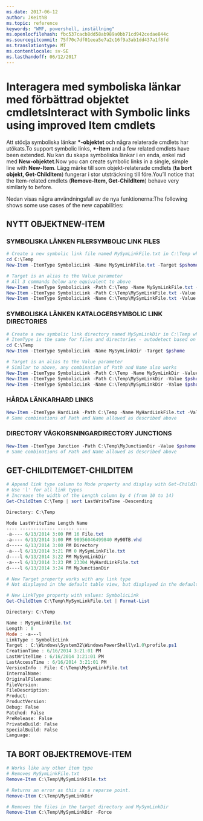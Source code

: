 ```yaml
---
ms.date: 2017-06-12
author: JKeithB
ms.topic: reference
keywords: "WMF, powershell, inställning"
ms.openlocfilehash: fbc537cacb8dd58ab989a0bb71cd942cedae844c
ms.sourcegitcommit: 75f70c7df01eea5e7a2c16f9a3ab1dd437a1f8fd
ms.translationtype: MT
ms.contentlocale: sv-SE
ms.lasthandoff: 06/12/2017
---
```

# <a name="interact-with-symbolic-links-using-improved-item-cmdlets"></a><span data-ttu-id="055f6-102">Interagera med symboliska länkar med förbättrad objektet cmdlets</span><span class="sxs-lookup"><span data-stu-id="055f6-102">Interact with Symbolic links using improved Item cmdlets</span></span>

<span data-ttu-id="055f6-103">Att stödja symboliska länkar  **\*-objektet** och några relaterade cmdlets har utökats.</span><span class="sxs-lookup"><span data-stu-id="055f6-103">To support symbolic links, **\*-Item** and a few related cmdlets have been extended.</span></span> <span data-ttu-id="055f6-104">Nu kan du skapa symboliska länkar i en enda, enkel rad med **New-objektet**.</span><span class="sxs-lookup"><span data-stu-id="055f6-104">Now you can create symbolic links in a single, simple line with **New-Item**.</span></span> <span data-ttu-id="055f6-105">Lägg märke till som objekt-relaterade cmdlets (**ta bort objekt, Get-ChildItem**) fungerar i stor utsträckning till före.</span><span class="sxs-lookup"><span data-stu-id="055f6-105">You’ll notice that the Item-related cmdlets (**Remove-Item, Get-ChildItem**) behave very similarly to before.</span></span>

<span data-ttu-id="055f6-106">Nedan visas några användningsfall av de nya funktionerna:</span><span class="sxs-lookup"><span data-stu-id="055f6-106">The following shows some use cases of the new capabilities:</span></span>

## <a name="new-item"></a><span data-ttu-id="055f6-107">NYTT OBJEKT</span><span class="sxs-lookup"><span data-stu-id="055f6-107">NEW-ITEM</span></span>

### <a name="symbolic-link-files"></a><span data-ttu-id="055f6-108">SYMBOLISKA LÄNKEN FILER</span><span class="sxs-lookup"><span data-stu-id="055f6-108">SYMBOLIC LINK FILES</span></span>

```powershell
# Create a new symbolic link file named MySymLinkFile.txt in C:\Temp which links to $pshome\profile.ps1
cd C:\Temp
New-Item -ItemType SymbolicLink -Name MySymLinkFile.txt -Target $pshome\profile.ps1 

# Target is an alias to the Value parameter
# All 3 commands below are equivalent to above
New-Item -ItemType SymbolicLink -Path C:\Temp -Name MySymLinkFile.txt -Value $pshome\profile.ps1
New-Item -ItemType SymbolicLink -Path C:\Temp\MySymLinkFile.txt -Value $pshome\profile.ps1
New-Item -ItemType SymbolicLink -Name C:\Temp\MySymLinkFile.txt -Value $pshome\profile.ps1
```

### <a name="symbolic-link-directories"></a><span data-ttu-id="055f6-109">SYMBOLISKA LÄNKEN KATALOGER</span><span class="sxs-lookup"><span data-stu-id="055f6-109">SYMBOLIC LINK DIRECTORIES</span></span>

```powershell
# Create a new symbolic link directory named MySymLinkDir in C:\Temp which links to the $pshome folder
# ItemType is the same for files and directories - autodetect based on specified target
cd C:\Temp
New-Item -ItemType SymbolicLink -Name MySymLinkDir -Target $pshome 

# Target is an alias to the Value parameter
# Similar to above, any combination of Path and Name also works
New-Item -ItemType SymbolicLink -Path C:\Temp -Name MySymLinkDir -Value $pshome
New-Item -ItemType SymbolicLink -Path C:\Temp\MySymLinkDir -Value $pshome
New-Item -ItemType SymbolicLink -Name C:\Temp\MySymLinkDir -Value $pshome
```

### <a name="hard-links"></a><span data-ttu-id="055f6-110">HÅRDA LÄNKAR</span><span class="sxs-lookup"><span data-stu-id="055f6-110">HARD LINKS</span></span>

```powershell
New-Item -ItemType HardLink -Path C:\Temp -Name MyHardLinkFile.txt -Value $pshome\profile.ps1
# Same combinations of Path and Name allowed as described above
```

### <a name="directory-junctions"></a><span data-ttu-id="055f6-111">DIRECTORY VÄGKORSNINGAR</span><span class="sxs-lookup"><span data-stu-id="055f6-111">DIRECTORY JUNCTIONS</span></span>

```powershell
New-Item -ItemType Junction -Path C:\Temp\MyJunctionDir -Value $pshome
# Same combinations of Path and Name allowed as described above
```

## <a name="get-childitem"></a><span data-ttu-id="055f6-112">GET-CHILDITEM</span><span class="sxs-lookup"><span data-stu-id="055f6-112">GET-CHILDITEM</span></span>

```powershell
# Append link type column to Mode property and display with Get-ChildItem
# Use 'l' for all link types
# Increase the width of the Length column by 4 (from 10 to 14)
Get-ChildItem C:\Temp | sort LastWriteTime -Descending

Directory: C:\Temp

Mode LastWriteTime Length Name
---- ------------- ------ ----
-a---- 6/13/2014 3:00 PM 16 File.txt
-a---- 6/13/2014 3:00 PM 98956046499840 My90TB.vhd
d----- 6/13/2014 3:00 PM Directory
-a---l 6/13/2014 3:21 PM 0 MySymLinkFile.txt
d----l 6/13/2014 3:22 PM MySymLinkDir
-a---l 6/13/2014 3:23 PM 23304 MyHardLinkFile.txt
d----l 6/13/2014 3:24 PM MyJunctionDir

# New Target property works with any link type
# Not displayed in the default table view, but displayed in the default list view

# New LinkType property with values: SymbolicLink
Get-ChildItem C:\Temp\MySymLinkFile.txt | Format-List

Directory: C:\Temp

Name : MySymLinkFile.txt
Length : 0
Mode : -a---l
LinkType : SymbolicLink
Target : C:\Windows\System32\WindowsPowerShell\v1.0\profile.ps1
CreationTime : 6/16/2014 3:21:01 PM
LastWriteTime : 6/16/2014 3:21:01 PM
LastAccessTime : 6/16/2014 3:21:01 PM
VersionInfo : File: C:\Temp\MySymLinkFile.txt
InternalName:
OriginalFilename:
FileVersion:
FileDescription:
Product:
ProductVersion:
Debug: False
Patched: False
PreRelease: False
PrivateBuild: False
SpecialBuild: False
Language:
```

## <a name="remove-item"></a><span data-ttu-id="055f6-113">TA BORT OBJEKT</span><span class="sxs-lookup"><span data-stu-id="055f6-113">REMOVE-ITEM</span></span>

```powershell
# Works like any other item type
# Removes MySymLinkFile.txt
Remove-Item C:\Temp\MySymLinkFile.txt

# Returns an error as this is a reparse point.
Remove-Item C:\Temp\MySymLinkDir

# Removes the files in the target directory and MySymLinkDir
Remove-Item C:\Temp\MySymLinkDir -Force
```

